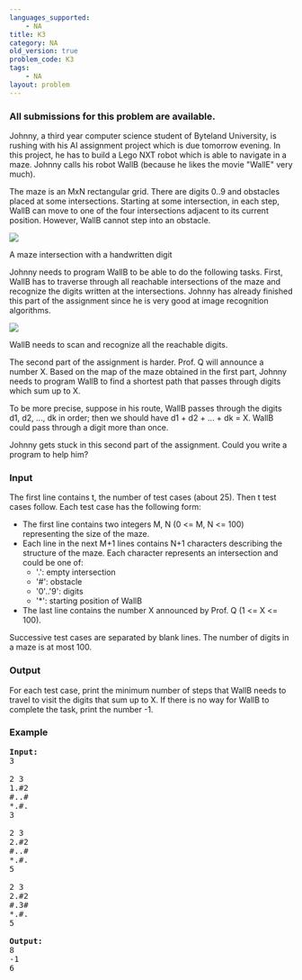 ```yaml
---
languages_supported:
    - NA
title: K3
category: NA
old_version: true
problem_code: K3
tags:
    - NA
layout: problem
---
```

###  All submissions for this problem are available. 

Johnny, a third year computer science student of Byteland University, is rushing with his AI assignment project which is due tomorrow evening. In this project, he has to build a Lego NXT robot which is able to navigate in a maze. Johnny calls his robot WallB (because he likes the movie "WallE" very much).

The maze is an MxN rectangular grid. There are digits 0..9 and obstacles placed at some intersections. Starting at some intersection, in each step, WallB can move to one of the four intersections adjacent to its current position. However, WallB cannot step into an obstacle.

![](/themes/abessive/images/contests/digimaze1.jpg)

A maze intersection with a handwritten digit

Johnny needs to program WallB to be able to do the following tasks. First, WallB has to traverse through all reachable intersections of the maze and recognize the digits written at the intersections. Johnny has already finished this part of the assignment since he is very good at image recognition algorithms.

![](/themes/abessive/images/contests/digimaze2.jpg)

WallB needs to scan and recognize all the reachable digits.

The second part of the assignment is harder. Prof. Q will announce a number X. Based on the map of the maze obtained in the first part, Johnny needs to program WallB to find a shortest path that passes through digits which sum up to X.

To be more precise, suppose in his route, WallB passes through the digits d1, d2, ..., dk in order; then we should have d1 + d2 + ... + dk = X. WallB could pass through a digit more than once.

Johnny gets stuck in this second part of the assignment. Could you write a program to help him?

### Input

The first line contains t, the number of test cases (about 25). Then t test cases follow. Each test case has the following form:

- The first line contains two integers M, N (0 <= M, N <= 100) representing the size of the maze.
- Each line in the next M+1 lines contains N+1 characters describing the structure of the maze. Each character represents an intersection and could be one of: 
  - '.': empty intersection
  - '#': obstacle
  - '0'..'9': digits
  - '\*': starting position of WallB
- The last line contains the number X announced by Prof. Q (1 <= X <= 100).

Successive test cases are separated by blank lines. The number of digits in a maze is at most 100.

### Output

For each test case, print the minimum number of steps that WallB needs to travel to visit the digits that sum up to X. If there is no way for WallB to complete the task, print the number -1.

### Example

<pre><b>Input:</b>
3

2 3
1.#2
#..#
*.#.
3

2 3
2.#2
#..#
*.#.
5

2 3
2.#2
#.3#
*.#.
5

<b>Output:</b>
8
-1
6
</pre>